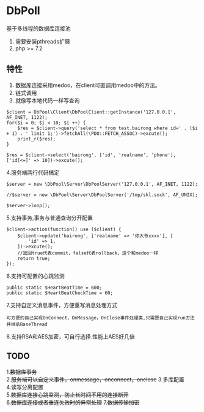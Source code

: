 # DbPoll
基于多线程的数据库连接池
1. 需要安装pthreads扩展
2. php >= 7.2

## 特性
1. 数据库连接采用medoo，在client可直调用medoo中的方法。
2. 链式调用  
3. 就像写本地代码一样写查询
```$xslt
$client = DbPool\Client\DbPoolClient::getInstance('127.0.0.1', AF_INET, 1122);
for($i = 0; $i < 10; $i ++) {
    $res = $client->query('select * from test.bairong where id=' . ($i + 1) . ' limit 1;')->fetchAll(\PDO::FETCH_ASSOC)->excute();
    print_r($res);
}
```

```
$res = $client->select('bairong', ['id', 'realname', 'phone'], ['id[<=]' => 10])->excute();
```

4.服务端两行代码搞定
```$xslt
$server = new \DbPool\Server\DbPoolServer('127.0.0.1', AF_INET, 1122);

//$server = new \DbPool\Server\DbPoolServer('/tmp/skl.sock', AF_UNIX);

$server->loop();
```
5.支持事务,事务与普通查询分开配置
```$xslt
$client->action(function() use ($client) {
    $client->update('bairong', ['realname' => '你大爷xxxx'], [
        'id' => 1,
    ])->excute();
    //返回true代表commit，false代表rollback，这个和medoo一样
    return true;
});
```
6.支持可配置的心跳监测
```$xslt
public static $HeartBeatTime = 600;
public static $HeartBeatCheckTime = 60;
```
7.支持自定义消息事件，方便重写消息处理方式
```$xslt
可方便的自己实现OnConnect，OnMessage，OnClose事件处理类,只需要自己实现run方法并继承BaseThread
```
8.支持RSA和AES加密，可自行选择.性能上AES好几倍



## TODO
1.~~数据库事务~~  
2.~~服务端可以自定义事件，onmessage，onconnect，onclose~~
3.多库配置  
4.读写分离配置  
5.~~数据库连接心跳监测，防止长时间不用的连接断开~~  
6.~~数据库连接或者重连失败时的异常处理~~
7.~~数据传输加密~~